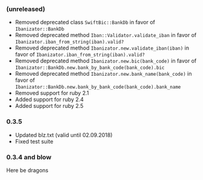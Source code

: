 ### (unreleased)

- Removed deprecated class `SwiftBic::BankDb` in favor of `Ibanizator::BankDb`
- Removed deprecated method `Iban::Validator.validate_iban` in favor of `Ibanizator.iban_from_string(iban).valid?`
- Removed deprecated method `Ibanizator.new.validate_iban(iban)` in favor of `Ibanizator.iban_from_string(iban).valid?`
- Removed deprecated method `Ibanizator.new.bic(bank_code)` in favor of `Ibanizator::BankDb.new.bank_by_bank_code(bank_code).bic`
- Removed deprecated method `Ibanizator.new.bank_name(bank_code)` in favor of `Ibanizator::BankDb.new.bank_by_bank_code(bank_code).bank_name`
- Removed support for ruby 2.1
- Added support for ruby 2.4
- Added support for ruby 2.5

### 0.3.5

- Updated blz.txt (valid until 02.09.2018)
- Fixed test suite

### 0.3.4 and blow

Here be dragons
